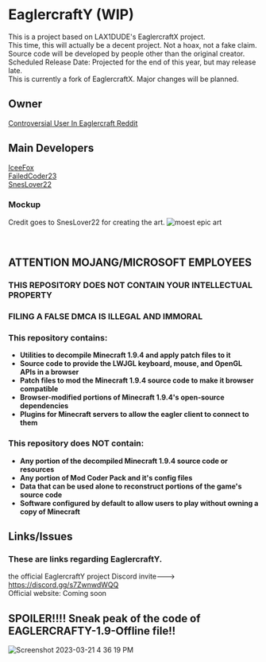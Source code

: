 # EaglercraftY (WIP)
This is a project based on LAX1DUDE's EaglercraftX project.
<br>
This time, this will actually be a decent project. Not a hoax, not a fake claim.
<br>
Source code will be developed by people other than the original creator.
<br>
Scheduled Release Date: Projected for the end of this year, but may release late.
<br>
This is currently a fork of EaglercraftX. Major changes will be planned.
## Owner
[Controversial User In Eaglercraft Reddit](https://github.com/developer-lfierrro743)
## Main Developers
[IceeFox](https://github.com/IceeFoox)
<br>
[FailedCoder23](https://github.com/FailedCoder23)
<br>
[SnesLover22](https://github.com/SnesLover22)


### Mockup
Credit goes to SnesLover22 for creating the art.
![moest epic art](https://raw.githubusercontent.com/FailedCoder23/truth/main/assets/images/Screenshot%202023-03-20%20162811.png "SnesLover22 for moest epic Photoshopping")

</div>
<br>


## ATTENTION MOJANG/MICROSOFT EMPLOYEES

### THIS REPOSITORY DOES NOT CONTAIN YOUR INTELLECTUAL PROPERTY

### FILING A FALSE DMCA IS ILLEGAL AND IMMORAL

### This repository contains:

 - **Utilities to decompile Minecraft 1.9.4 and apply patch files to it**
 - **Source code to provide the LWJGL keyboard, mouse, and OpenGL APIs in a browser**
 - **Patch files to mod the Minecraft 1.9.4 source code to make it browser compatible**
 - **Browser-modified portions of Minecraft 1.9.4's open-source dependencies**
 - **Plugins for Minecraft servers to allow the eagler client to connect to them**

### This repository does NOT contain:

 - **Any portion of the decompiled Minecraft 1.9.4 source code or resources**
 - **Any portion of Mod Coder Pack and it's config files**
 - **Data that can be used alone to reconstruct portions of the game's source code**
 - **Software configured by default to allow users to play without owning a copy of Minecraft**


## Links/Issues
### These are links regarding EaglercraftY.
the official EaglercraftY project Discord invite---> https://discord.gg/s7ZwnwdWQQ
<br>
Official website: Coming soon 

## SPOILER!!!! Sneak peak of the code of EAGLERCRAFTY-1.9-Offline file!!
![Screenshot 2023-03-21 4 36 19 PM](https://user-images.githubusercontent.com/67106394/226746987-f15f7e30-9ea6-4686-bfe0-6a5f85e7f222.png)





